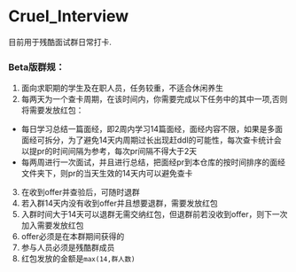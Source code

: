 # Cruel_Interview
目前用于残酷面试群日常打卡.

### Beta版群规：
1. 面向求职期的学生及在职人员，任务较重，不适合休闲养生
2. 每两天为一个查卡周期，在该时间内，你需要完成以下任务中的其中一项,否则将需要发放红包：
  - 每日学习总结一篇面经，即2周内学习14篇面经，面经内容不限，如果是多面面经可拆分，为了避免14天内周期过长出现赶ddl的可能性，每次查卡统计会以提pr的时间间隔为参考，每次pr间隔不得大于2天
  - 每两周进行一次面试，并且进行总结，把面经pr到本仓库的按时间排序的面经文件夹下，则pr的当天生效的14天内可以避免查卡
3. 在收到offer并查验后，可随时退群
4. 若入群14天内没有收到offer并且想要退群，需要发放红包
5. 入群时间大于14天可以退群无需交纳红包，但退群前若没收到offer，则下一次加入需要发放红包
6. offer必须是在本群期间获得的
7. 参与人员必须是残酷群成员
8. 红包发放的金额是`max(14,群人数)`

